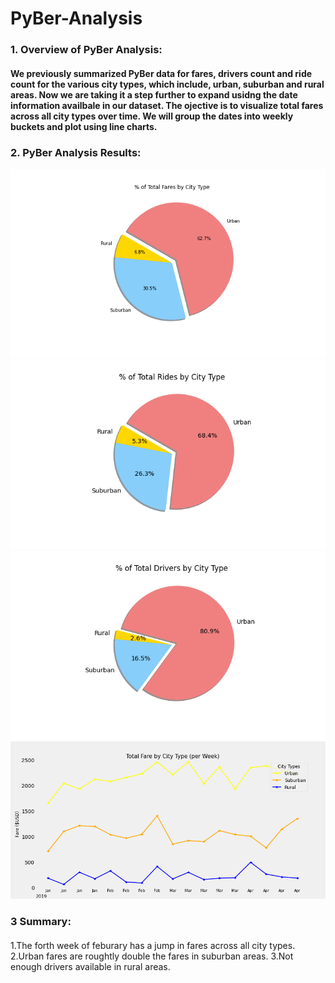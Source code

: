 # PyBer-Analysis

### 1. Overview of PyBer Analysis:
#### We previously summarized PyBer data for fares, drivers count and ride count for the various city types, which include, urban, suburban and rural areas. Now we are taking it a step further to expand usidng the date information availbale in our dataset. The ojective is to visualize total fares across all city types over time. We will group the dates into weekly buckets and plot using line charts.

### 2. PyBer Analysis Results:
![5](https://github.com/maldonado91/PyBer-Analysis/blob/main/analysis/Fig5.png)
![6](https://github.com/maldonado91/PyBer-Analysis/blob/main/analysis/Fig6.png)
![7](https://github.com/maldonado91/PyBer-Analysis/blob/main/analysis/Fig7.png)
![Summary](https://github.com/maldonado91/PyBer-Analysis/blob/main/analysis/PyBer_fare_summary.png)

      
 ### 3 Summary:
#### 
1.The forth week of feburary has a jump in fares across all city types.
2.Urban fares are roughtly double the fares in suburban areas.
3.Not enough drivers available in rural areas.

